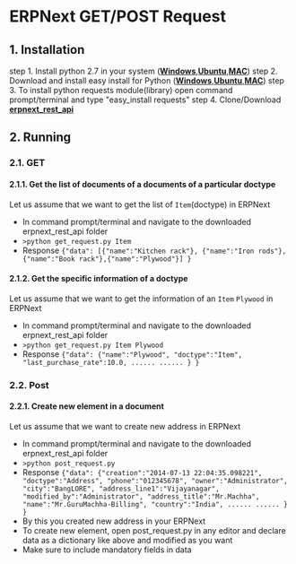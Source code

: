 # ERPNext GET/POST Request

## 1. Installation
 
step 1. Install python 2.7 in your system  ([**Windows**](http://www.anthonydebarros.com/2011/10/15/setting-up-python-in-windows-7/),[**Ubuntu**](http://askubuntu.com/questions/101591/how-do-i-install-python-2-7-2-on-ubuntu),[**MAC**](http://docs.python-guide.org/en/latest/starting/install/osx/))
step 2. Download and install easy install for Python ([**Windows**](http://adesquared.wordpress.com/2013/07/07/setting-up-python-and-easy_install-on-windows-7/),[**Ubuntu**](http://askubuntu.com/questions/27519/can-i-use-easy-install),[**MAC**](http://myadventuresincoding.wordpress.com/2011/09/11/python-upgrading-python-with-easy_install-pip-and-virtualenv-on-a-mac/))
step 3. To install python requests module(library) open command prompt/terminal and type "easy_install requests"
step 4. Clone/Download [**erpnext_rest_api**](https://github.com/Squadro/erpnext_rest_api)

## 2. Running

### 2.1. GET
#### 2.1.1. Get the list of documents of a documents of a particular doctype
Let us assume that we want to get the list of `Item`(doctype) in ERPNext
* In command prompt/terminal and navigate to the downloaded erpnext_rest_api folder 
* `>python get_request.py Item`
* Response 
  `{"data":
      [{"name":"Kitchen rack"},
      {"name":"Iron rods"},
      {"name":"Book rack"},{"name":"Plywood"}]
  }`


#### 2.1.2. Get the specific information of a doctype
Let us assume that we want to get the information of an `Item` `Plywood` in ERPNext
* In command prompt/terminal and navigate to the downloaded erpnext_rest_api folder
* `>python get_request.py Item Plywood`
* Response
  `{"data":
      {"name":"Plywood",
        "doctype":"Item",
        "last_purchase_rate":10.0,
        ......
        ......
      }
  }`


### 2.2. Post
#### 2.2.1. Create new element in a document
Let us assume that we want to create new address in ERPNext
* In command prompt/terminal and navigate to the downloaded erpnext_rest_api folder
* `>python post_request.py `
* Response 
  `{"data":
     {"creation":"2014-07-13 22:04:35.098221",
       "doctype":"Address",
       "phone":"012345678",
       "owner":"Administrator",
       "city":"BangLORE",
       "address_line1":"Vijayanagar",
       "modified_by":"Administrator",
       "address_title":"Mr.Machha",
       "name":"Mr.GuruMachha-Billing",
       "country":"India",
       ......
       ......
     }
   }`
* By this you created new address in your ERPNext
* To create new element, open post_request.py in any editor and declare data as a dictionary like above and modified as you want
* Make sure to include mandatory fields in data



